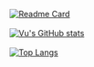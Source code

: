 [![Readme Card](https://github-readme-stats-sigma-five.vercel.app/api/pin/?username=nphivu414&repo=game-store-monorepo-app&show_owner=true&theme=dracula)](https://github.com/nphivu414/game-store-monorepo-app)
</br></br>
[![Vu's GitHub stats](https://github-readme-stats-sigma-five.vercel.app/api?username=nphivu414&show_icons=true&count_private=true&include_all_commits=true&theme=dracula)](https://github.com/nphivu414/github-readme-stats)
</br></br>
[![Top Langs](https://github-readme-stats-sigma-five.vercel.app/api/top-langs/?username=nphivu414&layout=compact&card_width=445px&theme=dracula)](https://github.com/nphivu414/github-readme-stats)
